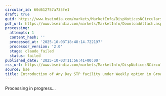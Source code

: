 ```yaml
---
circular_id: 60d612757a735fe1
draft: true
guid: https://www.bseindia.com/markets/MarketInfo/DispNoticesNCirculars.aspx?Noticeid={C18184D6-9479-4A01-A49F-9DA4A6CEF212}&noticeno=20251003-34&dt=10/03/2025&icount=34&totcount=73&flag=0
pdf_url: https://www.bseindia.com/markets/MarketInfo/DownloadAttach.aspx?id=20251003-34&attachedId=554a546b-8e60-4968-8c02-eac352df3ec9
processing:
  attempts: 1
  content_hash: ''
  processed_at: '2025-10-03T18:48:14.722197'
  processor_version: '2.0'
  stage: claude_failed
  status: failed
published_date: '2025-10-03T11:56:41+00:00'
rss_url: https://www.bseindia.com/markets/MarketInfo/DispNoticesNCirculars.aspx?Noticeid={C18184D6-9479-4A01-A49F-9DA4A6CEF212}&noticeno=20251003-34&dt=10/03/2025&icount=34&totcount=73&flag=0
source: bse
title: Introduction of Any Day STP facility under Weekly option in Groww Mutual Fund
---
```


Processing in progress...